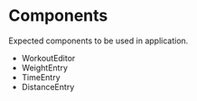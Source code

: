 # Components

Expected components to be used in application.

- WorkoutEditor
- WeightEntry
- TimeEntry
- DistanceEntry
